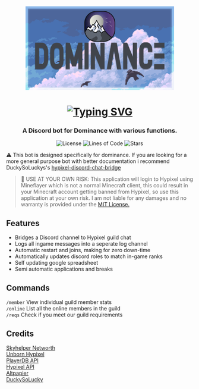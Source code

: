 <br />
<p align="center">
  <a href="https://dominance.cf/discord">
    <img src="https://raw.githubusercontent.com/BridgeSenseDev/Dominance-Link/main/.github/assets/img/Dominance Banner.png" alt="Dominance" width="400" height="auto">
  </a>
</p>
  <h1 align="center">
   <a href="https://git.io/typing-svg"><img src="https://readme-typing-svg.herokuapp.com?font=Permanent+Marker&size=40&pause=1000&color=d0d0d0&center=true&vCenter=true&width=435&lines=Dominance+Link" alt="Typing SVG" /></a>
  </h1>
  
<h3 align="center">
  A Discord bot for Dominance with various functions.
  <br />
</h3>

<p align="center">
  <img alt="License" src="https://img.shields.io/github/license/BridgeSenseDev/Dominance-Link?color=lightgray&style=for-the-badge">
  <img alt="Lines of Code" src="https://img.shields.io/tokei/lines/github/BridgeSenseDev/Dominance-Link?color=lightgray&style=for-the-badge">
  <img alt="Stars" src="https://img.shields.io/github/languages/code-size/BridgeSenseDev/Dominance-Link?color=lightgray&style=for-the-badge">
</p>

⚠️ This bot is designed specifically for dominance. If you are looking for a more general purpose bot with better documentation i recommend DuckySoLuckys's [hypixel-discord-chat-bridge](https://github.com/DuckySoLucky/hypixel-discord-chat-bridge)<br>

> 🚨 USE AT YOUR OWN RISK:
> This application will login to Hypixel using Mineflayer which is not a normal Minecraft client, this could result in your Minecraft account getting banned from Hypixel, so use this application at your own risk. I am not liable for any damages and no warranty is provided under the [MIT License.](https://github.com/BridgeSenseDev/Matrix-Link/blob/master/LICENSE)

## Features

- Bridges a Discord channel to Hypixel guild chat
- Logs all ingame messages into a seperate log channel
- Automatic restart and joins, making for zero down-time
- Automatically updates discord roles to match in-game ranks
- Self updating google spreadsheet
- Semi automatic applications and breaks

## Commands

`/member` View individual guild member stats<br>
`/online` Llst all the online members in the guild<br>
`/reqs` Check if you meet our guild requirements

## Credits

[Skyhelper Networth](https://github.com/Altpapier/SkyHelper-Networth)<br>
[Unborn Hypixel](https://github.com/lilithmod/unborn-hypixel)<br>
[PlayerDB API](https://playerdb.co/)<br>
[Hypixel API](https://api.hypixel.net/)<br>
[Altpapier](https://github.com/altpapier/hypixel-discord-guild-bridge/)<br>
[DuckySoLucky](https://github.com/DuckySoLucky/hypixel-discord-chat-bridge)<br>
